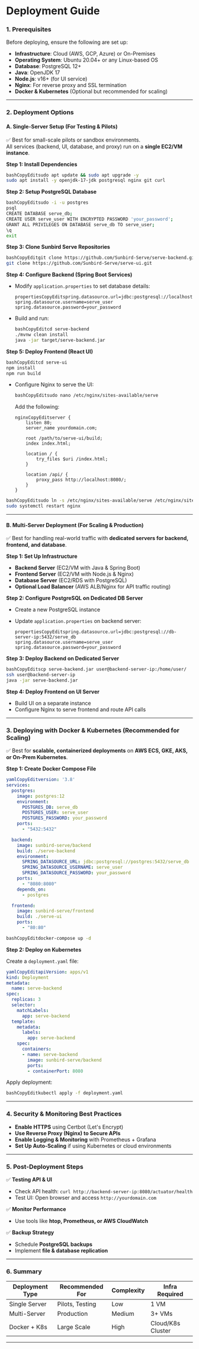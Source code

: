 # Deployment Guide

### **1. Prerequisites**

Before deploying, ensure the following are set up:

* **Infrastructure**: Cloud (AWS, GCP, Azure) or On-Premises
* **Operating System**: Ubuntu 20.04+ or any Linux-based OS
* **Database**: PostgreSQL 12+
* **Java**: OpenJDK 17
* **Node.js**: v16+ (for UI service)
* **Nginx**: For reverse proxy and SSL termination
* **Docker & Kubernetes** (Optional but recommended for scaling)

***

### **2. Deployment Options**

#### **A. Single-Server Setup (For Testing & Pilots)**

✅ Best for small-scale pilots or sandbox environments.\
All services (backend, UI, database, and proxy) run on a **single EC2/VM instance**.

**Step 1: Install Dependencies**

```bash
bashCopyEditsudo apt update && sudo apt upgrade -y
sudo apt install -y openjdk-17-jdk postgresql nginx git curl
```

**Step 2: Setup PostgreSQL Database**

```bash
bashCopyEditsudo -i -u postgres
psql
CREATE DATABASE serve_db;
CREATE USER serve_user WITH ENCRYPTED PASSWORD 'your_password';
GRANT ALL PRIVILEGES ON DATABASE serve_db TO serve_user;
\q
exit
```

**Step 3: Clone Sunbird Serve Repositories**

```bash
bashCopyEditgit clone https://github.com/Sunbird-Serve/serve-backend.git
git clone https://github.com/Sunbird-Serve/serve-ui.git
```

**Step 4: Configure Backend (Spring Boot Services)**

*   Modify `application.properties` to set database details:

    ```properties
    propertiesCopyEditspring.datasource.url=jdbc:postgresql://localhost:5432/serve_db
    spring.datasource.username=serve_user
    spring.datasource.password=your_password
    ```
*   Build and run:

    ```bash
    bashCopyEditcd serve-backend
    ./mvnw clean install
    java -jar target/serve-backend.jar
    ```

**Step 5: Deploy Frontend (React UI)**

```bash
bashCopyEditcd serve-ui
npm install
npm run build
```

*   Configure Nginx to serve the UI:

    ```bash
    bashCopyEditsudo nano /etc/nginx/sites-available/serve
    ```

    Add the following:

    ```
    nginxCopyEditserver {
        listen 80;
        server_name yourdomain.com;

        root /path/to/serve-ui/build;
        index index.html;

        location / {
            try_files $uri /index.html;
        }

        location /api/ {
            proxy_pass http://localhost:8080/;
        }
    }
    ```

```bash
bashCopyEditsudo ln -s /etc/nginx/sites-available/serve /etc/nginx/sites-enabled/
sudo systemctl restart nginx
```

***

#### **B. Multi-Server Deployment (For Scaling & Production)**

✅ Best for handling real-world traffic with **dedicated servers for backend, frontend, and database**.

**Step 1: Set Up Infrastructure**

* **Backend Server** (EC2/VM with Java & Spring Boot)
* **Frontend Server** (EC2/VM with Node.js & Nginx)
* **Database Server** (EC2/RDS with PostgreSQL)
* **Optional Load Balancer** (AWS ALB/Nginx for API traffic routing)

**Step 2: Configure PostgreSQL on Dedicated DB Server**

* Create a new PostgreSQL instance
*   Update `application.properties` on backend server:

    ```properties
    propertiesCopyEditspring.datasource.url=jdbc:postgresql://db-server-ip:5432/serve_db
    spring.datasource.username=serve_user
    spring.datasource.password=your_password
    ```

**Step 3: Deploy Backend on Dedicated Server**

```bash
bashCopyEditscp serve-backend.jar user@backend-server-ip:/home/user/
ssh user@backend-server-ip
java -jar serve-backend.jar
```

**Step 4: Deploy Frontend on UI Server**

* Build UI on a separate instance
* Configure Nginx to serve frontend and route API calls

***

### **3. Deploying with Docker & Kubernetes (Recommended for Scaling)**

✅ Best for **scalable, containerized deployments** on **AWS ECS, GKE, AKS, or On-Prem Kubernetes**.

**Step 1: Create Docker Compose File**

```yaml
yamlCopyEditversion: '3.8'
services:
  postgres:
    image: postgres:12
    environment:
      POSTGRES_DB: serve_db
      POSTGRES_USER: serve_user
      POSTGRES_PASSWORD: your_password
    ports:
      - "5432:5432"

  backend:
    image: sunbird-serve/backend
    build: ./serve-backend
    environment:
      SPRING_DATASOURCE_URL: jdbc:postgresql://postgres:5432/serve_db
      SPRING_DATASOURCE_USERNAME: serve_user
      SPRING_DATASOURCE_PASSWORD: your_password
    ports:
      - "8080:8080"
    depends_on:
      - postgres

  frontend:
    image: sunbird-serve/frontend
    build: ./serve-ui
    ports:
      - "80:80"
```

```bash
bashCopyEditdocker-compose up -d
```

**Step 2: Deploy on Kubernetes**

Create a `deployment.yaml` file:

```yaml
yamlCopyEditapiVersion: apps/v1
kind: Deployment
metadata:
  name: serve-backend
spec:
  replicas: 3
  selector:
    matchLabels:
      app: serve-backend
  template:
    metadata:
      labels:
        app: serve-backend
    spec:
      containers:
      - name: serve-backend
        image: sunbird-serve/backend
        ports:
        - containerPort: 8080
```

Apply deployment:

```bash
bashCopyEditkubectl apply -f deployment.yaml
```

***

### **4. Security & Monitoring Best Practices**

* **Enable HTTPS** using Certbot (Let's Encrypt)
* **Use Reverse Proxy (Nginx) to Secure APIs**
* **Enable Logging & Monitoring** with Prometheus + Grafana
* **Set Up Auto-Scaling** if using Kubernetes or cloud environments

***

### **5. Post-Deployment Steps**

✅ **Testing API & UI**

* Check API health: `curl http://backend-server-ip:8080/actuator/health`
* Test UI: Open browser and access `http://yourdomain.com`

✅ **Monitor Performance**

* Use tools like **htop, Prometheus, or AWS CloudWatch**

✅ **Backup Strategy**

* Schedule **PostgreSQL backups**
* Implement **file & database replication**

***

### **6. Summary**

| Deployment Type | Recommended For | Complexity | Infra Required    |
| --------------- | --------------- | ---------- | ----------------- |
| Single Server   | Pilots, Testing | Low        | 1 VM              |
| Multi-Server    | Production      | Medium     | 3+ VMs            |
| Docker + K8s    | Large Scale     | High       | Cloud/K8s Cluster |

***
